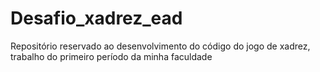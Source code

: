 # Desafio_xadrez_ead
Repositório  reservado ao desenvolvimento do código do jogo de xadrez, trabalho do primeiro período da minha faculdade 
